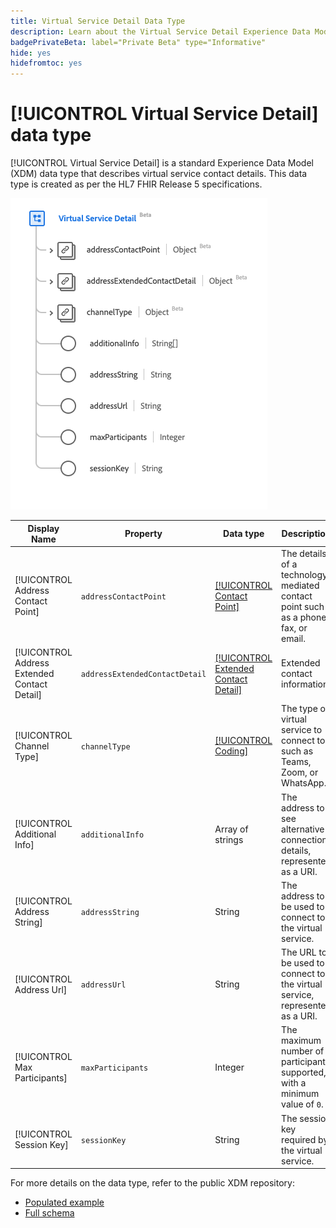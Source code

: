 ```yaml
---
title: Virtual Service Detail Data Type
description: Learn about the Virtual Service Detail Experience Data Model (XDM) data type.
badgePrivateBeta: label="Private Beta" type="Informative"
hide: yes
hidefromtoc: yes
---
```

# [!UICONTROL Virtual Service Detail] data type

[!UICONTROL Virtual Service Detail] is a standard Experience Data Model (XDM) data type that describes virtual service contact details. This data type is created as per the HL7 FHIR Release 5 specifications.

![Virtual Service Detail data type structure](../../images/data-types/healthcare/virtual-service-detail.png)

| Display Name | Property | Data type | Description |
| --- | --- | --- | --- |
| [!UICONTROL Address Contact Point] | `addressContactPoint` | [[!UICONTROL Contact Point]](../healthcare/contact-point.md) | The details of a technology mediated contact point such as a phone, fax, or email. |
| [!UICONTROL Address Extended Contact Detail] | `addressExtendedContactDetail` | [[!UICONTROL Extended Contact Detail]](../healthcare/extended-contact-detail.md) | Extended contact information. |
| [!UICONTROL Channel Type] | `channelType` | [[!UICONTROL Coding]](../healthcare/coding.md) | The type of virtual service to connect to, such as Teams, Zoom, or WhatsApp. |
| [!UICONTROL Additional Info] | `additionalInfo` | Array of strings | The address to see alternative connection details, represented as a URI. |
| [!UICONTROL Address String] | `addressString` | String | The address to be used to connect to the virtual service. |
| [!UICONTROL Address Url] | `addressUrl` | String | The URL to be used to connect to the virtual service, represented as a URI. |
| [!UICONTROL Max Participants] | `maxParticipants` | Integer | The maximum number of participants supported, with a minimum value of `0`. |
| [!UICONTROL Session Key] | `sessionKey` | String | The session key required by the virtual service. |

For more details on the data type, refer to the public XDM repository:

* [Populated example](https://github.com/adobe/xdm/blob/master/extensions/industry/healthcare/fhir/datatypes/simplequantity.example.1.json)
* [Full schema](https://github.com/adobe/xdm/blob/master/extensions/industry/healthcare/fhir/datatypes/simplequantity.schema.json)
